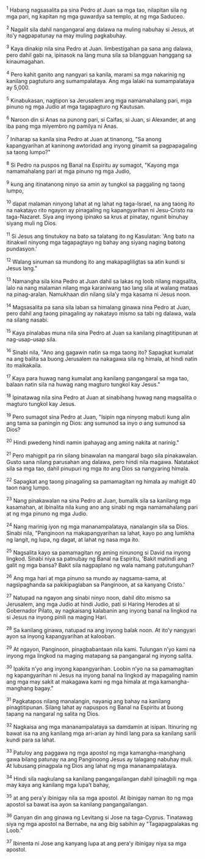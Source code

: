<sup>1</sup>
Habang nagsasalita pa sina Pedro at Juan sa mga tao, nilapitan sila ng mga pari, ng kapitan ng mga guwardya sa templo, at ng mga Saduceo. 

<sup>2</sup>
Nagalit sila dahil nangangaral ang dalawa na muling nabuhay si Jesus, at itoʼy nagpapatunay na may muling pagkabuhay. 

<sup>3</sup>
Kaya dinakip nila sina Pedro at Juan. Iimbestigahan pa sana ang dalawa, pero dahil gabi na, ipinasok na lang muna sila sa bilangguan hanggang sa kinaumagahan. 

<sup>4</sup>
Pero kahit ganito ang nangyari sa kanila, marami sa mga nakarinig ng kanilang pagtuturo ang sumampalataya. Ang mga lalaki na sumampalataya ay 5,000. 

<sup>5</sup>
Kinabukasan, nagtipon sa Jerusalem ang mga namamahalang pari, mga pinuno ng mga Judio at mga tagapagturo ng Kautusan. 

<sup>6</sup>
Naroon din si Anas na punong pari, si Caifas, si Juan, si Alexander, at ang iba pang mga miyembro ng pamilya ni Anas. 

<sup>7</sup>
Iniharap sa kanila sina Pedro at Juan at tinanong, "Sa anong kapangyarihan at kaninong awtoridad ang inyong ginamit sa pagpapagaling sa taong lumpo?" 

<sup>8</sup>
Si Pedro na puspos ng Banal na Espiritu ay sumagot, "Kayong mga namamahalang pari at mga pinuno ng mga Judio, 

<sup>9</sup>
kung ang itinatanong ninyo sa amin ay tungkol sa paggaling ng taong lumpo, 

<sup>10</sup>
dapat malaman ninyong lahat at ng lahat ng taga-Israel, na ang taong ito na nakatayo rito ngayon ay pinagaling ng kapangyarihan ni Jesu-Cristo na taga-Nazaret. Siya ang inyong ipinako sa krus at pinatay, ngunit binuhay siyang muli ng Dios. 

<sup>11</sup>
Si Jesus ang tinutukoy na bato sa talatang ito ng Kasulatan: 'Ang bato na itinakwil ninyong mga tagapagtayo ng bahay ang siyang naging batong pundasyon.' 

<sup>12</sup>
Walang sinuman sa mundong ito ang makapagliligtas sa atin kundi si Jesus lang." 

<sup>13</sup>
Namangha sila kina Pedro at Juan dahil sa lakas ng loob nilang magsalita, lalo na nang malaman nilang mga karaniwang tao lang sila at walang mataas na pinag-aralan. Namukhaan din nilang silaʼy mga kasama ni Jesus noon. 

<sup>14</sup>
Magsasalita pa sana sila laban sa himalang ginawa nina Pedro at Juan, pero dahil ang taong pinagaling ay nakatayo mismo sa tabi ng dalawa, wala na silang nasabi. 

<sup>15</sup>
Kaya pinalabas muna nila sina Pedro at Juan sa kanilang pinagtitipunan at nag-usap-usap sila. 

<sup>16</sup>
Sinabi nila, "Ano ang gagawin natin sa mga taong ito? Sapagkat kumalat na ang balita sa buong Jerusalem na nakagawa sila ng himala, at hindi natin ito maikakaila. 

<sup>17</sup>
Kaya para huwag nang kumalat ang kanilang pangangaral sa mga tao, balaan natin sila na huwag nang magturo tungkol kay Jesus." 

<sup>18</sup>
Ipinatawag nila sina Pedro at Juan at sinabihang huwag nang magsalita o magturo tungkol kay Jesus. 

<sup>19</sup>
Pero sumagot sina Pedro at Juan, "Isipin nga ninyong mabuti kung alin ang tama sa paningin ng Dios: ang sumunod sa inyo o ang sumunod sa Dios? 

<sup>20</sup>
Hindi pwedeng hindi namin ipahayag ang aming nakita at narinig." 

<sup>21</sup>
Pero mahigpit pa rin silang binawalan na mangaral bago sila pinakawalan. Gusto sana nilang parusahan ang dalawa, pero hindi nila magawa. Natatakot sila sa mga tao, dahil pinupuri ng mga ito ang Dios sa nangyaring himala. 

<sup>22</sup>
Sapagkat ang taong pinagaling sa pamamagitan ng himala ay mahigit 40 taon nang lumpo.

<sup>23</sup>
Nang pinakawalan na sina Pedro at Juan, bumalik sila sa kanilang mga kasamahan, at ibinalita nila kung ano ang sinabi ng mga namamahalang pari at ng mga pinuno ng mga Judio. 

<sup>24</sup>
Nang marinig iyon ng mga mananampalataya, nanalangin sila sa Dios. Sinabi nila, "Panginoon na makapangyarihan sa lahat, kayo po ang lumikha ng langit, ng lupa, ng dagat, at lahat ng nasa mga ito. 

<sup>25</sup>
Nagsalita kayo sa pamamagitan ng aming ninunong si David na inyong lingkod. Sinabi niya sa patnubay ng Banal na Espiritu, 'Bakit matindi ang galit ng mga bansa? Bakit sila nagpaplano ng wala namang patutunguhan? 

<sup>26</sup>
Ang mga hari at mga pinuno sa mundo ay nagsama-sama, at nagsipaghanda sa pakikipaglaban sa Panginoon, at sa kanyang Cristo.' 

<sup>27</sup>
Natupad na ngayon ang sinabi ninyo noon, dahil dito mismo sa Jerusalem, ang mga Judio at hindi Judio, pati si Haring Herodes at si Gobernador Pilato, ay nagkaisang kalabanin ang inyong banal na lingkod na si Jesus na inyong pinili na maging Hari. 

<sup>28</sup>
Sa kanilang ginawa, natupad na ang inyong balak noon. At itoʼy nangyari ayon sa inyong kapangyarihan at kalooban. 

<sup>29</sup>
At ngayon, Panginoon, pinagbabantaan nila kami. Tulungan nʼyo kami na inyong mga lingkod na maging matapang sa pangangaral ng inyong salita. 

<sup>30</sup>
Ipakita nʼyo ang inyong kapangyarihan. Loobin nʼyo na sa pamamagitan ng kapangyarihan ni Jesus na inyong banal na lingkod ay mapagaling namin ang mga may sakit at makagawa kami ng mga himala at mga kamangha-manghang bagay." 

<sup>31</sup>
Pagkatapos nilang manalangin, nayanig ang bahay na kanilang pinagtitipunan. Silang lahat ay napuspos ng Banal na Espiritu at buong tapang na nangaral ng salita ng Dios.

<sup>32</sup>
Nagkaisa ang mga mananampalataya sa damdamin at isipan. Itinuring ng bawat isa na ang kanilang mga ari-arian ay hindi lang para sa kanilang sarili kundi para sa lahat. 

<sup>33</sup>
Patuloy ang paggawa ng mga apostol ng mga kamangha-manghang gawa bilang patunay na ang Panginoong Jesus ay talagang nabuhay muli. At lubusang pinagpala ng Dios ang lahat ng mga mananampalataya. 

<sup>34</sup>
Hindi sila nagkulang sa kanilang pangangailangan dahil ipinagbili ng mga may kaya ang kanilang mga lupaʼt bahay, 

<sup>35</sup>
at ang peraʼy ibinigay nila sa mga apostol. At ibinigay naman ito ng mga apostol sa bawat isa ayon sa kanilang pangangailangan. 

<sup>36</sup>
Ganyan din ang ginawa ng Levitang si Jose na taga-Cyprus. Tinatawag siya ng mga apostol na Bernabe, na ang ibig sabihin ay "Tagapagpalakas ng Loob." 

<sup>37</sup>
Ibinenta ni Jose ang kanyang lupa at ang peraʼy ibinigay niya sa mga apostol.